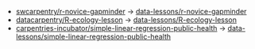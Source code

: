- [swcarpentry/r-novice-gapminder](https://github.com/swcarpentry/r-novice-gapminder) -> [data-lessons/r-novice-gapminder](https://github.com/data-lessons/r-novice-gapminder)
- [datacarpentry/R-ecology-lesson](https://github.com/datacarpentry/R-ecology-lesson) -> [data-lessons/R-ecology-lesson](https://github.com/data-lessons/R-ecology-lesson)
- [carpentries-incubator/simple-linear-regression-public-health](https://github.com/carpentries-incubator/simple-linear-regression-public-health) -> [data-lessons/simple-linear-regression-public-health](https://github.com/data-lessons/simple-linear-regression-public-health)
